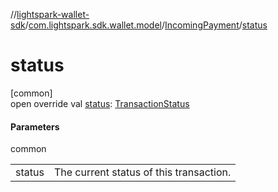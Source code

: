 //[lightspark-wallet-sdk](../../../index.md)/[com.lightspark.sdk.wallet.model](../index.md)/[IncomingPayment](index.md)/[status](status.md)

# status

[common]\
open override val [status](status.md): [TransactionStatus](../-transaction-status/index.md)

#### Parameters

common

| | |
|---|---|
| status | The current status of this transaction. |
